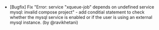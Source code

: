 - [Bugfix] Fix "Error: service "xqueue-job" depends on undefined service mysql: invalid compose project" - add conditial statement to check whether the mysql service is enabled or if the user is using an external mysql instance. (by @ravikhetani)